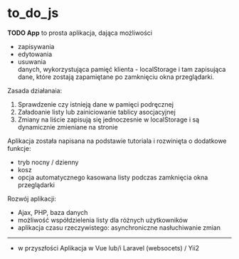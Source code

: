 # to_do_js

<b>TODO App</b> to prosta aplikacja, dająca możliwości
- zapisywania
- edytowania
- usuwania
<br>danych, wykorzystująca pamięć klienta - localStorage i tam zapisująca dane, które zostają zapamiętane po zamknięciu okna przeglądarki.

Zasada działanaia:
<ol>
<li>Sprawdzenie czy istnieją dane w pamięci podręcznej</li>
<li>Załadoanie listy lub zainiciowanie tablicy asocjacyjnej</li>
<li>Zmiany na liście zapisują się jednoczesnie w localStorage i są dynamicznie zmieniane na stronie</li>
</ol>

Aplikacja została napisana na podstawie tutoriala i rozwinięta o dodatkowe funkcje:
- tryb nocny / dzienny
- kosz
- opcja automatycznego kasowana listy podczas zamknięcia okna przeglądarki

Rozwój aplikacji:
- Ajax, PHP, baza danych
- możliwość współdzielenia listy dla różnych użytkowników
- aplikacja czasu rzeczywistego: asynchroniczne nasłuchiwanie zmian
- --------------------
- w przyszłości Aplikacja w Vue lub/i Laravel (websocets) / Yii2
